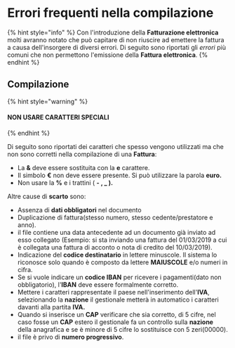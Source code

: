 # Errori frequenti nella compilazione

{% hint style="info" %}
Con l'introduzione della **Fatturazione elettronica** molti avranno notato che può capitare di non riuscire ad emettere la fattura a causa dell'insorgere di diversi errori. Di seguito sono riportati gli _errori_ più comuni che non permettono l'emissione della **Fattura elettronica**.
{% endhint %}

## Compilazione

{% hint style="warning" %}
#### NON USARE CARATTERI SPECIALI
{% endhint %}

Di seguito sono riportati dei caratteri che spesso vengono utilizzati ma che non sono corretti nella compilazione di una **Fattura**:

* La **&** deve essere sostituita con la **e** carattere.
* Il simbolo **€** non deve essere presente. Si può utilizzare la parola **euro.**
* Non usare la **%** e i trattini ( **- , \_ ).**

Altre cause di **scarto** sono:

* Assenza di **dati obbligatori** nel documento
* Duplicazione di fattura(stesso numero, stesso cedente/prestatore e anno).
* il file contiene una data antecedente ad un documento già inviato ad esso collegato (Esempio: si sta inviando una fattura del 01/03/2019 a cui è collegata una fattura di acconto o nota di credito del 10/03/2019).
* Indicazione del **codice destinatario** in lettere minuscole. Il sistema lo riconosce solo quando è composto da lettere **MAIUSCOLE** e/o numeri in cifra.
* Se si vuole indicare un **codice IBAN** per ricevere i pagamenti(dato non obbligatorio), l'**IBAN** deve essere formalmente corretto.
* Mettere i caratteri rappresentate il paese nell'inserimento dell'**IVA**, selezionando la **nazione** il gestionale metterà in automatico i caratteri davanti alla partita **IVA.**
* Quando si inserisce un **CAP** verificare che sia corretto, di 5 cifre, nel caso fosse un **CAP** estero il gestionale fa un controllo sulla **nazione** della anagrafica e se è minore di 5 cifre lo sostituisce con 5 zeri(00000).
* il file è privo di **numero progressivo**.
